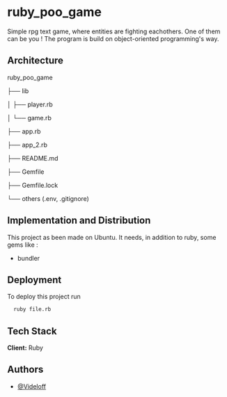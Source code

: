 
# ruby_poo_game

Simple rpg text game, where entities are fighting eachothers. One of them can be you !
The program is build on object-oriented programming's way.




## Architecture

ruby_poo_game

├── lib

│   ├── player.rb

│   └── game.rb

├── app.rb

├── app_2.rb

├── README.md

├── Gemfile

├── Gemfile.lock

└── others (.env, .gitignore)
## Implementation and Distribution

This project as been made on Ubuntu. It needs, in addition to ruby, some gems like :
 - bundler
## Deployment

To deploy this project run
```bash
  ruby file.rb
```


## Tech Stack

**Client:** Ruby


## Authors

- [@Videloff](https://github.com/Videloff)
